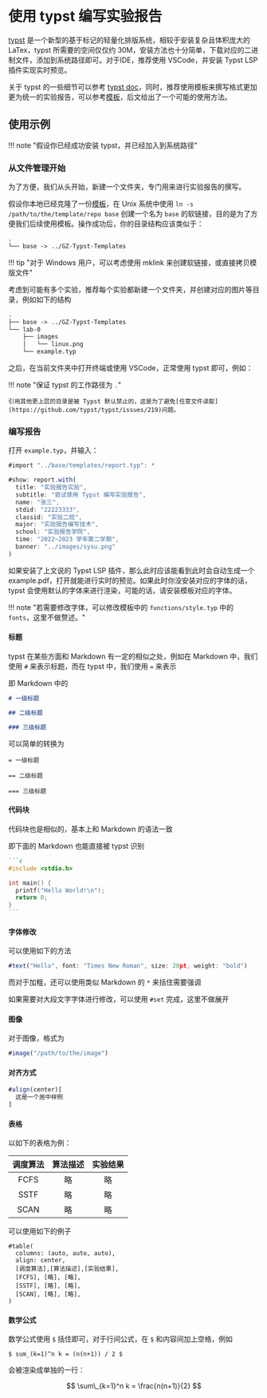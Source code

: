 # 使用 typst 编写实验报告

[typst](https://github.com/typst/typst) 是一个新型的基于标记的轻量化排版系统，相较于安装复杂且体积庞大的 LaTex，typst 所需要的空间仅仅约 30M，安装方法也十分简单，下载对应的二进制文件，添加到系统路径即可。对于IDE，推荐使用 VSCode，并安装 Typst LSP 插件实现实时预览。

关于 typst 的一些细节可以参考 [typst doc](https://typst.app/docs/)，同时，推荐使用模板来撰写格式更加更为统一的实验报告，可以参考[模板](https://github.com/GZTimeWalker/GZ-Typst-Templates)，后文给出了一个可能的使用方法。

## 使用示例

!!! note "假设你已经成功安装 typst，并已经加入到系统路径"

### 从文件管理开始

为了方便，我们从头开始，新建一个文件夹，专门用来进行实验报告的撰写。

假设你本地已经克隆了一份[模板](https://github.com/GZTimeWalker/GZ-Typst-Templates)，在 Unix 系统中使用 `ln -s /path/to/the/template/repo base` 创建一个名为 `base` 的软链接，目的是为了方便我们后续使用模板。操作成功后，你的目录结构应该类似于：

```txt
.
└── base -> ../GZ-Typst-Templates
```

!!! tip "对于 Windows 用户，可以考虑使用 mklink 来创建软链接，或直接拷贝模版文件"

考虑到可能有多个实验，推荐每个实验都新建一个文件夹，并创建对应的图片等目录，例如如下的结构

```txt
.
├── base -> ../GZ-Typst-Templates
└── lab-0
    ├── images
    │   └── linux.png
    └── example.typ
```

之后，在当前文件夹中打开终端或使用 VSCode，正常使用 typst 即可，例如：

!!! note "保证 typst 的工作路径为 `.`"

    引用其他更上层的目录是被 Typst 默认禁止的，这是为了避免[任意文件读取](https://github.com/typst/typst/issues/219)问题。

### 编写报告

打开 `example.typ`，并输入：

```js
#import "../base/templates/report.typ": *

#show: report.with(
  title: "实验报告实验",
  subtitle: "尝试使用 Typst 编写实验报告",
  name: "张三",
  stdid: "22223333",
  classid: "实验二班",
  major: "实验报告编写技术",
  school: "实验报告学院",
  time: "2022~2023 学年第二学期",
  banner: "../images/sysu.png"
)
```

如果安装了上文说的 Typst LSP 插件，那么此时应该能看到此时会自动生成一个 example.pdf，打开就能进行实时的预览。如果此时你没安装对应的字体的话，typst 会使用默认的字体来进行渲染，可能的话，请安装模板对应的字体。

!!! note "若需要修改字体，可以修改模板中的 `functions/style.typ` 中的 `fonts`，这里不做赘述。"

#### 标题

typst 在某些方面和 Markdown 有一定的相似之处，例如在 Markdown 中，我们使用 `#` 来表示标题，而在 typst 中，我们使用 `=` 来表示

即 Markdown 中的

```markdown
# 一级标题

## 二级标题

### 三级标题
```

可以简单的转换为

```text
= 一级标题

== 二级标题

=== 三级标题
```

#### 代码块

代码块也是相似的，基本上和 Markdown 的语法一致

即下面的 Markdown 也能直接被 typst 识别

````markdown
```c
#include <stdio.h>

int main() {
  printf("Hello World!\n");
  return 0;
}
```
````

#### 字体修改

可以使用如下的方法

```js
#text("Hello", font: "Times New Roman", size: 20pt, weight: "bold")
```

而对于加粗，还可以使用类似 Markdown 的 `*` 来括住需要强调

如果需要对大段文字字体进行修改，可以使用 `#set` 完成，这里不做展开

#### 图像

对于图像，格式为

```js
#image("/path/to/the/image")
```

#### 对齐方式

```js
#align(center)[
  这是一个居中样例
]
```

#### 表格

以如下的表格为例：

| 调度算法 | 算法描述 | 实验结果 |
| :------: | :------: | :------: |
|   FCFS   |    略    |    略    |
|   SSTF   |    略    |    略    |
|   SCAN   |    略    |    略    |

可以使用如下的例子

```text
#table(
  columns: (auto, auto, auto),
  align: center,
  [调度算法],[算法描述],[实验结果],
  [FCFS], [略], [略],
  [SSTF], [略], [略],
  [SCAN], [略], [略],
)
```

#### 数学公式

数学公式使用 `$` 括住即可，对于行间公式，在 `$` 和内容间加上空格，例如

```text
$ sum_(k=1)^n k = (n(n+1)) / 2 $
```

会被渲染成单独的一行：

$$ \sum\_{k=1}^n k = \frac{n(n+1)}{2} $$
